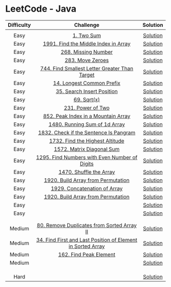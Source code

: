 
# LeetCode - Java


| Difficulty | Challenge | Solution |
|:-----:|:---------:|:--------:|
|  | []() | [  ]() |
| Easy | [1. Two Sum](https://leetcode.com/problems/two-sum/) | [ Solution ](https://github.com/Sanjana-027/LeetCode/blob/main/Java/Easy/1.%20Two%20Sum.java) |
| Easy | [1991. Find the Middle Index in Array](https://leetcode.com/problems/find-the-middle-index-in-array/) | [ Solution ](https://github.com/Sanjana-027/LeetCode/blob/main/Java/Easy/1991.%20Find%20the%20Middle%20Index%20in%20Array.java) |
| Easy | [268. Missing Number](https://leetcode.com/problems/missing-number/) | [ Solution ](https://github.com/Sanjana-027/LeetCode/new/main/Java/Easy) |
| Easy | [283. Move Zeroes](https://leetcode.com/problems/move-zeroes/) | [ Solution ](https://github.com/Sanjana-027/LeetCode/blob/main/Java/Easy/283.%20Move%20Zeroes) |
| Easy | [744. Find Smallest Letter Greater Than Target](https://leetcode.com/problems/find-smallest-letter-greater-than-target/) | [ Solution ](https://github.com/Sanjana-027/LeetCode/blob/main/Java/Easy/744.%20Find%20Smallest%20Letter%20Greater%20Than%20Target) |
| Easy | [14. Longest Common Prefix](https://leetcode.com/problems/longest-common-prefix/) | [ Solution ](https://github.com/Sanjana-027/LeetCode/blob/main/Java/Easy/14.%20Longest%20Common%20Prefix.java) |
| Easy | [35. Search Insert Position](https://leetcode.com/problems/search-insert-position/) | [ Solution ](https://github.com/Sanjana-027/LeetCode/blob/main/Java/Easy/35.%20Search%20Insert%20Position.java) |
| Easy | [69. Sqrt(x)](https://leetcode.com/problems/sqrtx/) | [ Solution ](https://github.com/Sanjana-027/LeetCode/blob/main/Java/Easy/69.%20Sqrt(x).java) |
| Easy | [231. Power of Two](https://leetcode.com/problems/power-of-two/) | [ Solution ](https://github.com/Sanjana-027/LeetCode/blob/main/Java/Easy/231.%20Power%20of%20Two.java) |
| Easy | [852. Peak Index in a Mountain Array](https://leetcode.com/problems/peak-index-in-a-mountain-array/) | [ Solution ](https://github.com/Sanjana-027/LeetCode/blob/main/Java/Easy/852.%20Peak%20Index%20in%20a%20Mountain%20Array.java) |
| Easy | [1480. Running Sum of 1d Array](https://leetcode.com/problems/running-sum-of-1d-array/) | [ Solution ](https://github.com/Sanjana-027/LeetCode/blob/main/Java/Easy/1480.%20Running%20Sum%20of%201d%20Array.java) |
| Easy | [1832. Check if the Sentence Is Pangram](https://leetcode.com/problems/check-if-the-sentence-is-pangram/) | [ Solution ](https://github.com/Sanjana-027/LeetCode/blob/main/Java/Easy/1832.%20Check%20if%20the%20Sentence%20Is%20Pangram.java) |
| Easy | [1732. Find the Highest Altitude](https://leetcode.com/problems/find-the-highest-altitude/) | [ Solution ](https://github.com/Sanjana-027/LeetCode/blob/main/Java/Easy/1732.%20Find%20the%20Highest%20Altitude.java) |
| Easy | [1572. Matrix Diagonal Sum](https://leetcode.com/problems/matrix-diagonal-sum/) | [ Solution ](https://github.com/Sanjana-027/LeetCode/blob/main/Java/Easy/1572.%20Matrix%20Diagonal%20Sum.java) |
| Easy | [1295. Find Numbers with Even Number of Digits](https://leetcode.com/problems/find-numbers-with-even-number-of-digits/) | [ Solution ](https://github.com/Sanjana-027/LeetCode/blob/main/Java/Easy/1295.%20Find%20Numbers%20with%20Even%20Number%20of%20Digits.java) |
| Easy | [1470. Shuffle the Array](https://leetcode.com/problems/shuffle-the-array/) | [ Solution ](https://github.com/Sanjana-027/LeetCode/blob/main/Java/Easy/1470.%20Shuffle%20the%20Array.java) |
| Easy | [1920. Build Array from Permutation](https://leetcode.com/problems/build-array-from-permutation/) | [Solution  ](https://github.com/Sanjana-027/LeetCode/blob/main/Java/Easy/1920.%20Build%20Array%20from%20Permutation.java) |
| Easy | [1929. Concatenation of Array](https://leetcode.com/problems/concatenation-of-array/) | [Solution  ](https://github.com/Sanjana-027/LeetCode/blob/main/Java/Easy/1929.%20Concatenation%20of%20Array.java) |
| Easy | [1920. Build Array from Permutation](https://leetcode.com/problems/build-array-from-permutation/) | [Solution  ](https://github.com/Sanjana-027/LeetCode/blob/main/Java/Easy/1920.%20Build%20Array%20from%20Permutation.java) |
| Easy | []() | [Solution  ]() |
| Easy | []() | [Solution  ]() |
| | []() | [  ]() |
| | []() | [  ]() |
| Medium | [80. Remove Duplicates from Sorted Array II](https://leetcode.com/problems/remove-duplicates-from-sorted-array-ii/) | [ Solution ]() |
| Medium | [34. Find First and Last Position of Element in Sorted Array](https://leetcode.com/problems/find-first-and-last-position-of-element-in-sorted-array/) | [ Solution ](https://github.com/Sanjana-027/LeetCode/blob/main/Java/Medium/80.%20Remove%20Duplicates%20from%20Sorted%20Array%20II.java) |
| Medium | [162. Find Peak Element](https://leetcode.com/problems/find-peak-element/) | [ Solution ](https://github.com/Sanjana-027/LeetCode/blob/main/Java/Medium/162.%20Find%20Peak%20Element.java) |
| Medium | []() | [ Solution ]() |
| | []() | [  ]() |
| | []() | [  ]() |
| | []() | [  ]() |
| Hard | []() | [ Solution ]() |
